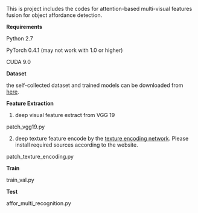 This is project includes the codes for attention-based multi-visual features fusion for object affordance detection.

**Requirements**

Python 2.7

PyTorch 0.4.1  (may not work with 1.0 or higher)

CUDA 9.0

**Dataset**

the self-collected dataset and trained models can be downloaded from [here](https://tams.informatik.uni-hamburg.de/research/datasets/index.php).

**Feature Extraction**

1. deep visual feature extract from VGG 19

patch_vgg19.py

2. deep texture feature encode by the [texture encoding network](https://hangzhang.org/PyTorch-Encoding/experiments/texture.html). Please install required sources according to the website.

patch_texture_encoding.py

**Train**

train_val.py

**Test**

affor_multi_recognition.py


